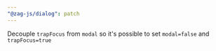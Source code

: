 ```yaml
---
"@zag-js/dialog": patch
---
```


Decouple `trapFocus` from `modal` so it's possible to set `modal=false` and `trapFocus=true`
